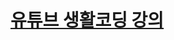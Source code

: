 <h1><a href="https://youtube.com/playlist?list=PLuHgQVnccGMA5836CvWfieEQy0T0ov6Jh">유튜브 생활코딩 강의</a></h1>
